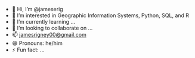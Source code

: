 - 👋 Hi, I’m @jameserig
- 👀 I’m interested in Geographic Information Systems, Python, SQL, and R
- 🌱 I’m currently learning ...
- 💞️ I’m looking to collaborate on ...
- 📫 jamesrigney00@gmail.com 
- 😄 Pronouns: he/him
- ⚡ Fun fact: ...

<!---
jameserig/jameserig is a ✨ special ✨ repository because its `README.md` (this file) appears on your GitHub profile.
You can click the Preview link to take a look at your changes.
--->
